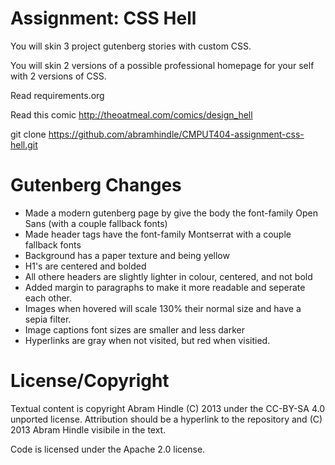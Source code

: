 # Assignment: CSS Hell

You will skin 3 project gutenberg stories with custom CSS.

You will skin 2 versions of a possible professional homepage for your
self with 2 versions of CSS.

Read requirements.org

Read this comic http://theoatmeal.com/comics/design_hell

git clone https://github.com/abramhindle/CMPUT404-assignment-css-hell.git

# Gutenberg Changes

- Made a modern gutenberg page by give the body the font-family Open Sans (with a couple fallback fonts)
- Made header tags have the font-family Montserrat with a couple fallback fonts
- Background has a paper texture and being yellow
- H1's are centered and bolded
- All othere headers are slightly lighter in colour, centered, and not bold
- Added margin to paragraphs to make it more readable and seperate each other.
- Images when hovered will scale 130% their normal size and have a sepia filter.
- Image captions font sizes are smaller and less darker
- Hyperlinks are gray when not visited, but red when visitied.

# License/Copyright

Textual content is copyright Abram Hindle (C) 2013 under the CC-BY-SA
4.0 unported license. Attribution should be a hyperlink to the
repository and (C) 2013 Abram Hindle visibile in the text.

Code is licensed under the Apache 2.0 license.
